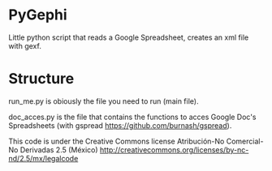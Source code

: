 PyGephi
=========

Little python script that reads a Google Spreadsheet, creates an xml file with gexf.


Structure
=========

run_me.py is obiously the file you need to run (main file).

doc_acces.py is the file that contains the functions to acces Google Doc's Spreadsheets (with gspread https://github.com/burnash/gspread).


This code is under the Creative Commons license Atribución-No Comercial-No Derivadas 2.5 (México) http://creativecommons.org/licenses/by-nc-nd/2.5/mx/legalcode
